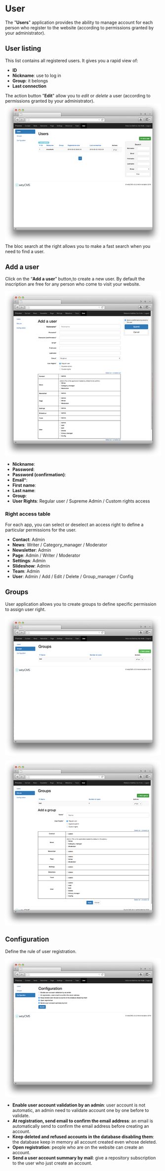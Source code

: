 # User

The "**Users**" application provides the ability to manage account for each person who register to the website (according to permissions granted by your administrator).

## User listing

This list contains all registered users. It gives you a rapid view of: 

* **ID**
* **Nickname**: use to log in 
* **Group**: it belongs
* **Last connection**

The action button "**Edit**" allow you to *edit* or *delete* a user (according to permissions granted by your administrator).
![](user-01.png)
The bloc search at the right allows you to make a fast search when you need to find a user.

## Add a user

Click on the “**Add a user**” button,to create a new user. By default the inscription are free for any person who come to visit your website.

![](user-02.png)

*  **Nickname**: 
*  **Password**: 
*  **Password (confirmation)**:
*  **Email***:
*  **First name**:
*  **Last name**:
*  **Group**:
*  **User Rights**: Regular user / Supreme Admin / Custom rights access

### Right access table

For each app, you can select or deselect an access right to define a particular permissions for the user.

* **Contact**: Admin 
* **News**: Writer / Category_manager / Moderator
* **Newsletter**: Admin
* **Page**: Admin / Writer / Moderator
* **Settings**: Admin
* **Slideshow**: Admin
* **Team**: Admin
* **User**: Admin / Add / Edit / Delete / Group_manager / Config

## Groups

User application allows you to create groups to define specific permission to assign user right.


![](user-03.png)

![](user-04.png)

## Configuration

Define the rule of user registration. 

![](user-05.png)

* **Enable user account validation by an admin**: user account is not automatic, an admin need to validate account one by one before to validate. 
* **At registration, send email to confirm the email address**: an email is automatically send to confirm the email address before creating an account. 
* **Keep deleted and refused accounts in the database disabling them**: the database keep in memory all account created even whose deleted.
* **Open registration**: people who are on the website can create an account.
* **Send a user account summary by mail**: give a repository subscription to the user who just create an account. 




